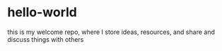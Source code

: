# hello-world
this is my welcome repo, where I store ideas, resources, and share and discuss things with others
